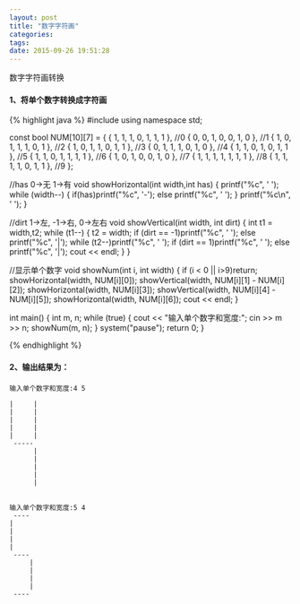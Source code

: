 ```yaml
---
layout: post
title: "数字字符画"
categories: 
tags: 
date: 2015-09-26 19:51:28
---
```



数字字符画转换

<!-- more -->


#### 1、将单个数字转换成字符画

{% highlight java %}
#include<iostream>
using namespace std;

const bool NUM[10][7] = {
	{ 1, 1, 1, 0, 1, 1, 1 }, //0
	{ 0, 0, 1, 0, 0, 1, 0 }, //1
	{ 1, 0, 1, 1, 1, 0, 1 }, //2
	{ 1, 0, 1, 1, 0, 1, 1 }, //3
	{ 0, 1, 1, 1, 0, 1, 0 }, //4
	{ 1, 1, 0, 1, 0, 1, 1 }, //5
	{ 1, 1, 0, 1, 1, 1, 1 }, //6
	{ 1, 0, 1, 0, 0, 1, 0 }, //7
	{ 1, 1, 1, 1, 1, 1, 1 }, //8
	{ 1, 1, 1, 1, 0, 1, 1 }, //9
};

//has 0->无 1->有
void showHorizontal(int width,int has)
{
	printf("%c", ' ');
	while (width--)
	{
		if(has)printf("%c", '-');
		else printf("%c", ' ');
	}
	printf("%c\n", ' ');
}

//dirt 1->左, -1->右, 0->左右 
void showVertical(int width, int dirt)
{
	int t1 = width,t2;
	while (t1--)
	{
		t2 = width;
		if (dirt == -1)printf("%c", ' ');
		else printf("%c", '|');
		while (t2--)printf("%c", ' ');
		if (dirt == 1)printf("%c", ' ');
		else printf("%c", '|');
		cout << endl;
	}
}

//显示单个数字
void showNum(int i, int width)
{
	if (i < 0 || i>9)return;
	showHorizontal(width, NUM[i][0]);
	showVertical(width, NUM[i][1] - NUM[i][2]);
	showHorizontal(width, NUM[i][3]);
	showVertical(width, NUM[i][4] - NUM[i][5]);
	showHorizontal(width, NUM[i][6]);
	cout << endl;
}


int main()
{
	int m, n;
	while (true)
	{
		cout << "输入单个数字和宽度:";
		cin >> m >> n;
		showNum(m, n);
	}
	system("pause");
	return 0;
}

{% endhighlight %}

#### 2、输出结果为：

	输入单个数字和宽度:4 5
	
	|     |
	|     |
	|     |
	|     |
	|     |
	 -----
	      |
	      |
	      |
	      |
	      |
	
	
	输入单个数字和宽度:5 4
	 ----
	|
	|
	|
	|
	 ----
	     |
	     |
	     |
	     |
	 ----